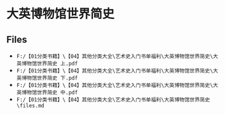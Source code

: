 # 大英博物馆世界简史

## Files

- `F:/【01分类书籍】\【04】其他分类大全\艺术史入门书单福利\大英博物馆世界简史\大英博物馆世界简史 上.pdf`
- `F:/【01分类书籍】\【04】其他分类大全\艺术史入门书单福利\大英博物馆世界简史\大英博物馆世界简史 下.pdf`
- `F:/【01分类书籍】\【04】其他分类大全\艺术史入门书单福利\大英博物馆世界简史\大英博物馆世界简史 中.pdf`
- `F:/【01分类书籍】\【04】其他分类大全\艺术史入门书单福利\大英博物馆世界简史\files.md`
